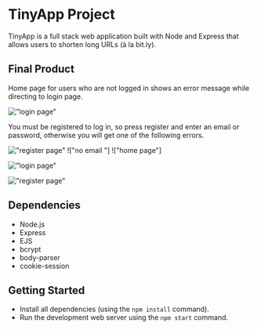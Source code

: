 # TinyApp Project

TinyApp is a full stack web application built with Node and Express that allows users to shorten long URLs (à la bit.ly).

## Final Product

Home page for users who are not logged in shows an error message while directing to login page.

!["login page"](#/screenshots/Home_Not_LoggedIn.png)

You must be registered to log in, so press register and enter an email or password, otherwise you will get one of the following errors.

!["register page"](#/screenshots/Register.png)
!["no email "]
!["home page"]



!["login page"](#)

!["register page"](#)


## Dependencies

- Node.js
- Express
- EJS
- bcrypt
- body-parser
- cookie-session


## Getting Started

- Install all dependencies (using the `npm install` command).
- Run the development web server using the `npm start` command.
